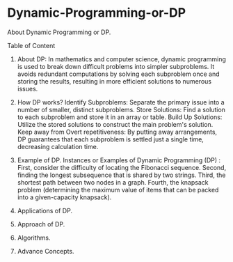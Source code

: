 # Dynamic-Programming-or-DP
About Dynamic Programming or DP.

Table of Content

1.	About DP: In mathematics and computer science, dynamic programming is used to break down difficult problems into simpler subproblems. It avoids redundant computations by solving each subproblem once and storing the results, resulting in more efficient solutions to numerous issues.

2.	How DP works?
Identify Subproblems: Separate the primary issue into a number of smaller, distinct subproblems.
Store Solutions: Find a solution to each subproblem and store it in an array or table. 
Build Up Solutions: Utilize the stored solutions to construct the main problem's solution. 
Keep away from Overt repetitiveness: By putting away arrangements, DP guarantees that each subproblem is settled just a single time, decreasing calculation time.

5.	Example of DP.
Instances or Examples  of Dynamic Programming (DP) :
First, consider the difficulty of locating the Fibonacci sequence. 
Second, finding the longest subsequence that is shared by two strings. 
Third, the shortest path between two nodes in a graph.
Fourth, the knapsack problem (determining the maximum value of items that can be packed into a given-capacity knapsack).

7.	Applications of DP.
8.	Approach of DP.
9.	Algorithms.
10.	Advance Concepts.
